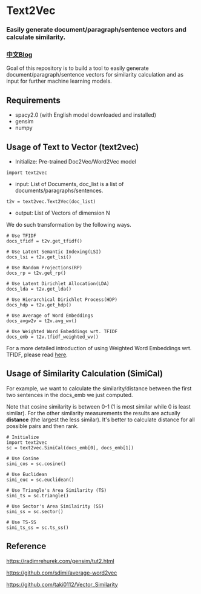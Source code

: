 # Text2Vec 
### Easily generate document/paragraph/sentence vectors and calculate similarity. 

### [中文Blog](http://www.crownpku.com/2018/03/30/Text2Vec-%E7%AE%80%E5%8D%95%E7%9A%84%E6%96%87%E6%9C%AC%E5%90%91%E9%87%8F%E5%8C%96%E5%B7%A5%E5%85%B7.html)

Goal of this repository is to build a tool to easily generate document/paragraph/sentence vectors for similarity calculation and as input for further machine learning models.

## Requirements
* spacy2.0 (with English model downloaded and installed)
* gensim
* numpy

## Usage of Text to Vector (text2vec)

* Initialize: Pre-trained Doc2Vec/Word2Vec model
```
import text2vec
```

* input: List of Documents, doc_list is a list of documents/paragraphs/sentences.
```
t2v = text2vec.Text2Vec(doc_list)
```

* output: List of Vectors of dimension N

We do such transformation by the following ways. 

```
# Use TFIDF
docs_tfidf = t2v.get_tfidf()

# Use Latent Semantic Indexing(LSI)
docs_lsi = t2v.get_lsi()

# Use Random Projections(RP)
docs_rp = t2v.get_rp()

# Use Latent Dirichlet Allocation(LDA)
docs_lda = t2v.get_lda()

# Use Hierarchical Dirichlet Process(HDP)
docs_hdp = t2v.get_hdp()

# Use Average of Word Embeddings
docs_avgw2v = t2v.avg_wv()

# Use Weighted Word Embeddings wrt. TFIDF
docs_emb = t2v.tfidf_weighted_wv()
```

For a more detailed introduction of using Weighted Word Embeddings wrt. TFIDF, please read [here](https://github.com/crownpku/text2vec/blob/master/wv_wrt_tfidf.md).


## Usage of Similarity Calculation (SimiCal)

For example, we want to calculate the similarity/distance between the first two sentences in the docs_emb we just computed.

Note that cosine similarity is between 0-1 (1 is most similar while 0 is least similar).
For the other similarity measurements the results are actually **distance** (the largest the less similar). It's better to calculate distance for all possible pairs and then rank.

```
# Initialize
import text2vec
sc = text2vec.SimiCal(docs_emb[0], docs_emb[1])

# Use Cosine
simi_cos = sc.cosine()

# Use Euclidean
simi_euc = sc.euclidean()

# Use Triangle's Area Similarity (TS)
simi_ts = sc.triangle()

# Use Sector's Area Similairity (SS)
simi_ss = sc.sector()

# Use TS-SS
simi_ts_ss = sc.ts_ss()
```

## Reference

https://radimrehurek.com/gensim/tut2.html

https://github.com/sdimi/average-word2vec

https://github.com/taki0112/Vector_Similarity
